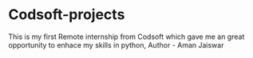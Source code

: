 # Codsoft-projects
This is my first Remote internship from Codsoft which gave me an great opportunity to enhace my skills in python,
Author - Aman Jaiswar
